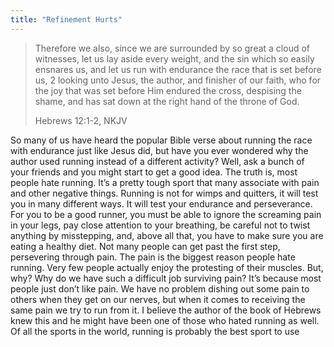 ```yaml
---
title: "Refinement Hurts"
---
```


> Therefore we also, since we are surrounded by so great a cloud of witnesses, let us lay aside every weight, and the sin which so easily ensnares us, and let us run with endurance the race that is set before us, 2 looking unto Jesus, the author, and finisher of our faith, who for the joy that was set before Him endured the cross, despising the shame, and has sat down at the right hand of the throne of God.
>
> Hebrews 12:1-2, NKJV

So many of us have heard the popular Bible verse about running the race with endurance just like Jesus did, but have you ever wondered why the author used running instead of a different activity? Well, ask a bunch of your friends and you might start to get a good idea. The truth is, most people hate running. It’s a pretty tough sport that many associate with pain and other negative things. Running is not for wimps and quitters, it will test you in many different ways. It will test your endurance and perseverance. For you to be a good runner, you must be able to ignore the screaming pain in your legs, pay close attention to your breathing, be careful not to twist anything by misstepping, and, above all that, you have to make sure you are eating a healthy diet. Not many people can get past the first step, persevering through pain. The pain is the biggest reason people hate running. Very few people actually enjoy the protesting of their muscles. But, why? Why do we have such a difficult job surviving pain? It’s because most people just don’t like pain. We have no problem dishing out some pain to others when they get on our nerves, but when it comes to receiving the same pain we try to run from it. I believe the author of the book of Hebrews knew this and he might have been one of those who hated running as well. Of all the sports in the world, running is probably the best sport to use
